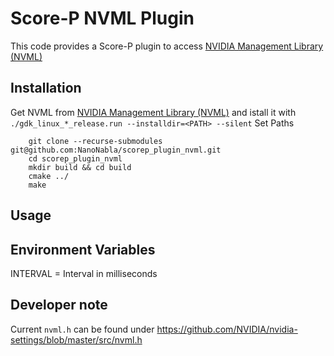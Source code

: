 # Score-P NVML Plugin
This code provides a Score-P plugin to access [NVIDIA Management Library (NVML)](https://developer.nvidia.com/nvidia-management-library-nvml)

## Installation
Get NVML from [NVIDIA Management Library (NVML)](https://developer.nvidia.com/nvidia-management-library-nvml) and istall it with
`./gdk_linux_*_release.run --installdir=<PATH> --silent`
Set Paths
```
    git clone --recurse-submodules git@github.com:NanoNabla/scorep_plugin_nvml.git
    cd scorep_plugin_nvml
    mkdir build && cd build
    cmake ../
    make
```


## Usage

## Environment Variables
INTERVAL = Interval in milliseconds
## Developer note 
Current `nvml.h` can be found under 
https://github.com/NVIDIA/nvidia-settings/blob/master/src/nvml.h
